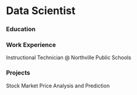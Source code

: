 # Data Scientist 

### Education 

### Work Experience
Instructional Technician @ Northville Public Schools

### Projects
Stock Market Price Analysis and Prediction 
